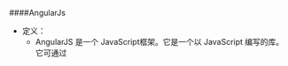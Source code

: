 
####AngularJs
+ 定义：
  - AngularJS 是一个 JavaScript框架。它是一个以 JavaScript 编写的库。它可通过 <script> 标签添加到HTML 页面。
  - AngularJS 通过 指令 扩展了 HTML，且通过 表达式 绑定数据到 HTML。
  - AngularJS 是以一个 JavaScript 文件形式发布的，可通过 script 标签添加到网页中
+ 核心：MVW（Model-View-Whatever）、模块化、自动化双向数据绑定、语义化标签、依赖注入等等
+ 特点：
  - AngularJS通过为开发者呈现一个更高层次的抽象来简化应用的开发。如同其他的抽象技术一样，这也会损失一部分灵活性。换句话说，并不是所有的应用都适合用AngularJS来做。AngularJS主要考虑的是构建CRUD应用。幸运的是，至少90%的WEB应用都是CRUD应用。但是要了解什么适合用AngularJS构建 [2]  ，就得了解什么不适合用AngularJS构建。
  - 如游戏，图形界面编辑器，这种DOM操作很频繁也很复杂的应用，和CRUD应用就有很大的不同，它们不适合用AngularJS来构建。像这种情况用一些更轻量、简单的技术如jQuery可能会更好。


####react
+ 定义：
  - React 起源于 Facebook 的内部项目，因为该公司对市场上所有 JavaScript MVC 框架，都不满意，就决定自己写一套，用来架设Instagram 的网站。做出来以后，发现这套东西很好用，就在2013年5月开源了。
  - 由于 React的设计思想极其独特，属于革命性创新，性能出众，代码逻辑却非常简单。所以，越来越多的人开始关注和使用，认为它可能是将来 Web 开发的主流工具。
  - 这个项目本身也越滚越大，从最早的UI引擎变成了一整套前后端通吃的 Web App 解决方案。衍生的 React Native 项目，目标更是宏伟，希望用写 Web App 的方式去写 Native App。如果能够实现，整个互联网行业都会被颠覆，因为同一组人只需要写一次 UI ，就能同时运行在服务器、浏览器和手机。
  - React主要用于构建UI。你可以在React里传递多种类型的参数，如声明代码，帮助你渲染出UI、也可以是静态的HTML DOM元素、也可以传递动态变量、甚至是可交互的应用组件。
+ 特点：
  1. 声明式设计：React采用声明范式，可以轻松描述应用。
  2. 高效：React通过对DOM的模拟，最大限度地减少与DOM的交互。
  3. 灵活：React可以与已知的库或框架很好地配合。


####vue
+ 定义：
  - 是一个构建数据驱动的 web 界面的渐进式框架。与其他重量级框架不同的是，Vue 采用自底向上增量开发的设计。Vue 的核心库只关注视图层，Vue.js 的目标是通过尽可能简单的 API 实现响应的数据绑定和组合的视图组件。它不仅易于上手，还便于与第三方库或既有项目整合。
  - 另一方面，当与单文件组件和 Vue 生态系统支持的库结合使用时，Vue 也完全能够为复杂的单页应用程序提供驱动。
